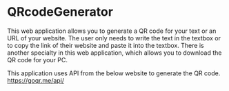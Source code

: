 # QRcodeGenerator
This web application allows you to generate a QR code for your text or an URL of your website. The user only needs to write the text in the textbox or to copy the link of their website and paste it into the textbox. There is another specialty in this web application, which allows you to download the QR code for your PC.

This application uses API from the below website to generate the QR code.
https://goqr.me/api/
